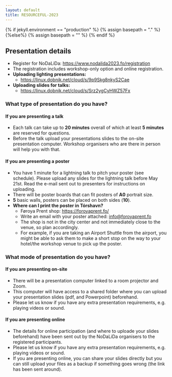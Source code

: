 ```yaml
---
layout: default
title: RESOURCEFUL-2023
---
```

{% if jekyll.environment  == "production" %}
        {% assign basepath = "." %}
        {%else%}
        {% assign basepath = "" %}
        {% endif %}


## Presentation details

- Register for NoDaLiDa: <https://www.nodalida2023.fo/registration>
- The registration includes workshop-only option and online registration.
- __Uploading lighting presentations:__
  - <https://linux.dobnik.net/cloud/s/9p9Skg8nkyS2Cae>
- __Uploading slides for talks:__
  - <https://linux.dobnik.net/cloud/s/Srz2ygCyHWZ57Fx>


### What type of presentation do you have?

#### If you are presenting a talk

  - Each talk can take up to **20 minutes** overall of which at least **5 minutes** are reserved for questions.
  - Before the talk upload your presentations slides to the on-site presentation computer. Workshop organisers who are there in person will help you with that.
  

#### If you are presenting a poster

  - You have 1 minute for a lightning talk to pitch your poster (see schedule). Please upload any slides for the lightning talk before May 21st. Read the e-mail sent out to presenters for instructions on uploading.
  - There will be poster boards that can fit posters of **A0** portrait size.
  - __5__ basic walls, posters can be placed on both sides (__10__).
  - __Where can I print the poster in Tórshavn?__
    - Føroya Prent shop: <https://foroyaprent.fo/> 
    - Write an email with your poster attached: <info@foroyaprent.fo>  
    - The shop is not in the city center and not immediately close to the venue, so plan accordingly.
    - For example, if you are taking an Airport Shuttle from the airport, you might be able to ask them to make a short stop on the way to your hotel/the workshop venue to pick up the poster.


### What mode of presentation do you have?

#### If you are presenting on-site

  - There will be a presentation computer linked to a room projector and Zoom.
  - This computer will have access to a shared folder where you can upload your presentation slides (pdf, and Powerpoint) beforehand.
  - Please let us know if you have any extra presentation requirements, e.g. playing videos or sound. 

#### If you are presenting online

  - The details for online participation (and where to uploade your slides beforehand) have been sent out by the NoDaLiDa organisers to the registered participants.
  - Please let us know if you have any extra presentation requirements, e.g. playing videos or sound. 
  - If you are presenting online, you can share your slides directly but you can still upload your files as a backup if something goes wrong (the link has been sent around).



